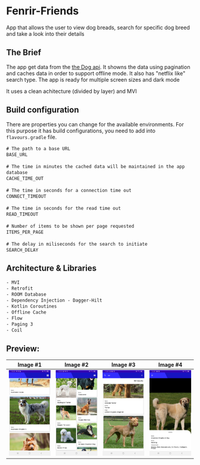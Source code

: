 # Fenrir-Friends
App that allows the user to view dog breads, search for specific dog breed and take a look into their details

## The Brief

The app get data from the [the Dog api](https://thedogapi.com/).
It showns the data using pagination and caches data in order to support offline mode. It also has "netflix like" search type.
The app is ready for multiple screen sizes and dark mode

It uses a clean achitecture (divided by layer) and MVI

## Build configuration
There are properties you can change for the available environments.
For this purpose it has build configurations, you need to add into `flavours.gradle` file.
```properties
# The path to a base URL 
BASE_URL

# The time in minutes the cached data will be maintained in the app database
CACHE_TIME_OUT

# The time in seconds for a connection time out
CONNECT_TIMEOUT

# The time in seconds for the read time out
READ_TIMEOUT

# Number of items to be shown per page requested
ITEMS_PER_PAGE

# The delay in miliseconds for the search to initiate
SEARCH_DELAY

```

## Architecture & Libraries
    - MVI
    - Retrofit
    - ROOM Database
    - Dependency Injection - Dagger-Hilt
    - Kotlin Coroutines
    - Offline Cache
    - Flow
    - Paging 3
    - Coil
    
## Preview:




Image #1            |                Image #2                 |  Image #3                 |  Image #4
:-------------------------:|:---------------------------------------:|:----------------------------:|:----------------------------:
<img src="images/Fenrir_Friends_1.jpg">    | <img src="images/Fenrir_Friends_2.jpg"> |  <img src="images/Fenrir_Friends_3.jpg">  |  <img src="images/Fenrir_Friends_4.jpg"> 

